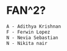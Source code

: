 



# FAN^2?
```markdown
A - Adithya Krishnan
F - Ferwin Lopez 
N - Nevia Sebastian
N - Nikita nair
```
